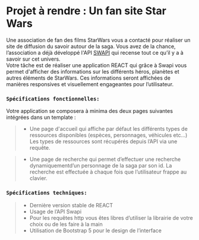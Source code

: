 # Projet à rendre : Un fan site Star Wars

Une association de fan des films StarWars vous a contacté pour réaliser un site de diffusion du savoir autour de la saga. Vous avez de la chance, l’association a déjà développé l'API [SWAPI]("https://swapi.dev/api") qui recense tout ce qu’il y a à savoir sur cet univers.  
Votre tâche est de réaliser une application REACT qui grâce à Swapi vous permet d'afficher des informations sur les différents héros, planètes et autres éléments de StarWars. Ces informations seront affichées de manières responsives et visuellement engageantes pour l’utilisateur.  

### `Spécifications fonctionnelles:`  
Votre application se composera à minima des deux pages suivantes intégrées dans un template :  
> - Une page d'accueil qui affiche par défaut les différents types de ressources disponibles (espèces, personnages, véhicules etc...) Les types de ressources sont récupérés depuis l’API via une requête.  

> - Une page de recherche qui permet d’effectuer une recherche dynamiquementd’un personnage de la saga par son id. La recherche est effectuée à chaque fois que l’utilisateur frappe au clavier.  

### `Spécifications techniques:`  
> - Dernière version stable de REACT  
> - Usage de l’API Swapi  
> - Pour les requêtes http vous êtes libres d’utiliser la librairie de votre choix ou de les faire à la main  
> - Utilisation de Bootstrap 5 pour le design de l’interface
